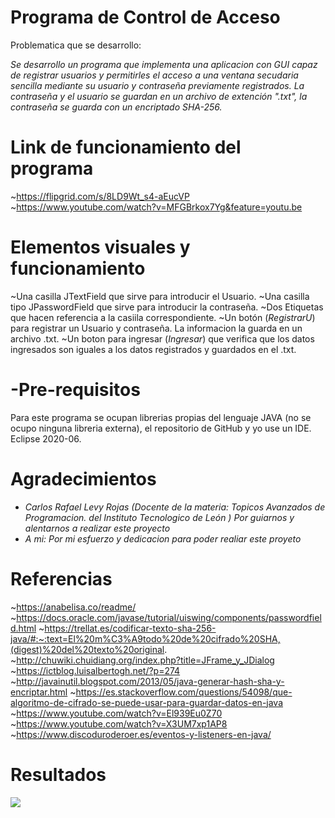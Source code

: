 # Programa de Control de Acceso

Problematica que se desarrollo:

*Se desarrollo un programa que implementa una aplicacion con GUI capaz de registrar usuarios y permitirles el acceso a una ventana secudaria sencilla mediante su usuario y contraseña previamente registrados. La contraseña y el usuario se guardan en un archivo de extención ".txt", la contraseña se guarda con un encriptado SHA-256.*
# Link de funcionamiento del programa

~https://flipgrid.com/s/8LD9Wt_s4-aEucVP
~https://www.youtube.com/watch?v=MFGBrkox7Yg&feature=youtu.be

# Elementos visuales y funcionamiento

~Una casilla JTextField que sirve para introducir el Usuario.
~Una casilla tipo JPasswordField que sirve para introducir la contraseña.
~Dos Etiquetas que hacen referencia a la casiila correspondiente.
~Un botón (*RegistrarU*) para registrar un Usuario y contraseña. La informacion la guarda en un archivo .txt.
~Un boton para ingresar (*Ingresar*) que verifica que los datos ingresados son iguales a los datos registrados y guardados en el .txt.

# -Pre-requisitos

Para este programa se ocupan librerias propias del lenguaje JAVA (no se ocupo ninguna libreria externa), el repositorio de GitHub y yo use un IDE. Eclipse 2020-06.

# Agradecimientos

- *Carlos Rafael Levy Rojas (Docente de la materia: Topicos Avanzados de Programacion. del Instituto Tecnologico de León ) Por guiarnos y alentarnos a realizar este proyecto*
- *A mi: Por mi esfuerzo y dedicacion para poder realiar este proyeto*

# Referencias
~https://anabelisa.co/readme/
~https://docs.oracle.com/javase/tutorial/uiswing/components/passwordfield.html
~https://trellat.es/codificar-texto-sha-256-java/#:~:text=El%20m%C3%A9todo%20de%20cifrado%20SHA,(digest)%20del%20texto%20original.
~http://chuwiki.chuidiang.org/index.php?title=JFrame_y_JDialog
~https://ictblog.luisalbertogh.net/?p=274
~http://javainutil.blogspot.com/2013/05/java-generar-hash-sha-y-encriptar.html
~https://es.stackoverflow.com/questions/54098/que-algoritmo-de-cifrado-se-puede-usar-para-guardar-datos-en-java
~https://www.youtube.com/watch?v=El939Eu0Z70
~https://www.youtube.com/watch?v=X3UM7xp1AP8
~https://www.discoduroderoer.es/eventos-y-listeners-en-java/

# Resultados

![](figures/Prueba_Login.png)


